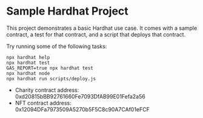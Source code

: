 # Sample Hardhat Project

This project demonstrates a basic Hardhat use case. It comes with a sample contract, a test for that contract, and a script that deploys that contract.

Try running some of the following tasks:

```shell
npx hardhat help
npx hardhat test
GAS_REPORT=true npx hardhat test
npx hardhat node
npx hardhat run scripts/deploy.js
```

- Charity contract address: 0xd20815bBB92761660Fe7093DfAB99E01Fefa2a56
- NFT contract address: 0x12094DFa7973509A5270b5F5C8c90A7CAf01eFCF
